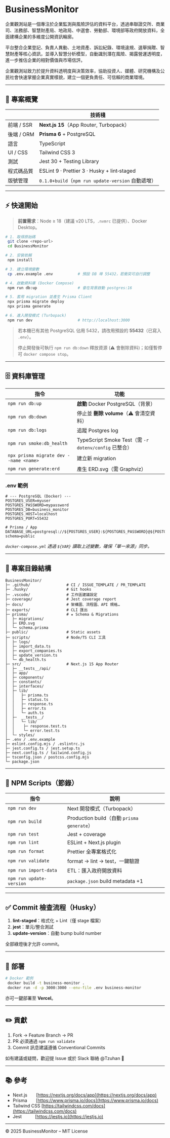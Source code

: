 # BusinessMonitor

企業觀測站是一個專注於企業監測與風險評估的資料平台，透過串聯證交所、商業司、法務部、智慧財產局、地政局、中選會、勞動部、環境部等政府開放資料，全面建構企業的多維度公開資訊輪廓。

平台整合企業登記、負責人異動、土地資產、訴訟紀錄、環境違規、選舉捐贈、智慧財產等核心資訊，並導入智慧分析模型，自動識別潛在風險、揭露營運透明度，進一步推估企業的相對價值與市場信評。

企業觀測站致力於提升資料透明度與決策效率，協助投資人、媒體、研究機構及公民社會快速掌握企業真實樣貌，建立一個更負責任、可信賴的商業環境。

---

## 📌 專案概覽

|          | 技術棧                                          |
| -------- | -------------------------------------------- |
| 前端 / SSR | **Next.js 15**（App Router, Turbopack）        |
| 後端 / ORM | **Prisma 6** + PostgreSQL                    |
| 語言       | TypeScript                                   |
| UI / CSS | Tailwind CSS 3                               |
| 測試       | Jest 30 + Testing Library                    |
| 程式碼品質    | ESLint 9 · Prettier 3 · Husky + lint‑staged  |
| 版號管理     | `0.1.0+build`（`npm run update-version` 自動遞增） |

---

## ⚡ 快速開始

> **前置需求**：Node ≥ 18（建議 v20 LTS，`.nvmrc` 已提供）、Docker Desktop。

```bash
# 1. 取得原始碼
 git clone <repo-url>
 cd BusinessMonitor

# 2. 安裝依賴
 npm install

# 3. 建立環境變數
 cp .env.example .env           # 預設 DB 埠 55432，若衝突可自行調整

# 4. 啟動資料庫 (Docker Compose)
 npm run db:up                  # 會在背景啟動 postgres:16

# 5. 套用 migration 並產生 Prisma Client
 npx prisma migrate deploy
 npx prisma generate

# 6. 進入開發模式 (Turbopack)
 npm run dev                    # http://localhost:3000
```

> 若本機已有其他 PostgreSQL 佔用 5432，請改用預設的 **55432**（已寫入 `.env`）。
>
> 停止開發後可執行 `npm run db:down` 釋放資源 (⚠️ 會刪除資料)；如僅暫停可 `docker compose stop`。

---

## 🗄️ 資料庫管理

| 指令                                     | 功能                                              |
| -------------------------------------- | ----------------------------------------------- |
| `npm run db:up`                        | **啟動** Docker PostgreSQL（背景）                    |
| `npm run db:down`                      | 停止並 **刪除 volume**（⚠ 會清空資料）                      |
| `npm run db:logs`                      | 追蹤 Postgres log                                 |
| `npm run smoke:db_health`              | TypeScript Smoke Test（需 `-r dotenv/config` 已整合） |
| `npx prisma migrate dev --name <name>` | 建立新 migration                                   |
| `npm run generate:erd`                 | 產生 ERD.svg（需 Graphviz）                          |

### .env 範例

```env
# --- PostgreSQL (Docker) ---
POSTGRES_USER=myuser
POSTGRES_PASSWORD=mypassword
POSTGRES_DB=business_monitor
POSTGRES_HOST=localhost
POSTGRES_PORT=55432

# Prisma / App
DATABASE_URL=postgresql://${POSTGRES_USER}:${POSTGRES_PASSWORD}@${POSTGRES_HOST}:${POSTGRES_PORT}/${POSTGRES_DB}?schema=public
```

*`docker-compose.yml` 透過 `${VAR}` 讀取上述變數，確保「單一來源」同步。*

---

## 📂 專案目錄結構

```text
BusinessMonitor/
├─ .github/                # CI / ISSUE_TEMPLATE / PR_TEMPLATE
├─ .husky/                 # Git hooks
├─ .vscode/                # 工作區建議設定
├─ coverage/               # Jest coverage report
├─ docs/                   # 架構圖、流程圖、API 規格…
├─ exports/                # CLI 匯出
├─ prisma/                 # ★ Schema & Migrations
│  ├─ migrations/
│  ├─ ERD.svg
│  └─ schema.prisma
├─ public/                 # Static assets
├─ scripts/                # Node/TS CLI 工具
│  ├─ logs/
│  ├─ import_data.ts
│  ├─ export_companies.ts
│  ├─ update_version.ts
│  └─ db_health.ts
├─ src/                    # Next.js 15 App Router
│  ├─ __tests__/api/
│  ├─ app/
│  ├─ components/
│  ├─ constants/
│  ├─ interfaces/
│  ├─ lib/
│  │   ├─ prisma.ts
│  │   ├─ status.ts
│  │   ├─ response.ts
│  │   ├─ error.ts
│  │   └─ auth.ts
│  ├─  __tests__/
│  │   └─ lib/
│  │    ├─ response.test.ts
│  │    └─ error.test.ts
│  └─ styles/
├─ .env / .env.example
├─ eslint.config.mjs / .eslintrc.js
├─ jest.config.ts / jest.setup.ts
├─ next.config.ts / tailwind.config.js
├─ tsconfig.json / postcss.config.mjs
└─ package.json
```

---

## 🔨 NPM Scripts（節錄）

| 指令                       | 說明                                     |
| ------------------------ | -------------------------------------- |
| `npm run dev`            | Next 開發模式（Turbopack）                   |
| `npm run build`          | Production build（自動 `prisma generate`） |
| `npm run test`           | Jest + coverage                        |
| `npm run lint`           | ESLint + Next.js plugin                |
| `npm run format`         | Prettier 全專案格式化                        |
| `npm run validate`       | format → lint → test，一鍵驗證              |
| `npm run import-data`    | ETL：匯入政府開放資料                           |
| `npm run update-version` | `package.json` build metadata +1       |

---

## ✅ Commit 檢查流程（Husky）

1. **lint-staged**：格式化 + Lint（僅 stage 檔案）
2. **jest**：單元/整合測試
3. **update-version**：自動 bump build number

全部綠燈後才允許 commit。

---

## 🚀 部署

```bash
# Docker 範例
 docker build -t business-monitor .
 docker run -d -p 3000:3000 --env-file .env business-monitor
```

亦可一鍵部署至 **Vercel**。

---

## ✏️ 貢獻

1. Fork → Feature Branch → PR
2. PR 必須通過 `npm run validate`
3. Commit 訊息建議遵循 Conventional Commits

如有建議或疑問，歡迎提 Issue 或於 Slack 聯絡 @Tzuhan 🙌

---

## 📚 參考

* Next.js  [https://nextjs.org/docs/app](https://nextjs.org/docs/app)
* Prisma  [https://www.prisma.io/docs](https://www.prisma.io/docs)
* Tailwind CSS [https://tailwindcss.com/docs](https://tailwindcss.com/docs)
* Jest   [https://jestjs.io](https://jestjs.io)

---

© 2025 BusinessMonitor – MIT License
